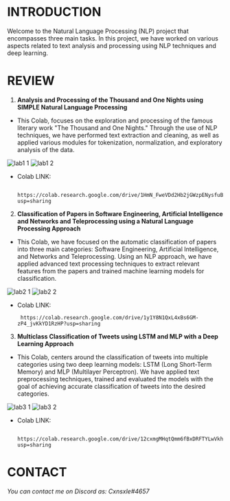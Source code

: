 # INTRODUCTION
Welcome to the Natural Language Processing (NLP) project that encompasses three main tasks. In this project, we have worked on various aspects related to text analysis and processing using NLP techniques and deep learning.

# REVIEW
1. **Analysis and Processing of the Thousand and One Nights using SIMPLE Natural Language Processing**
- This Colab, focuses on the exploration and processing of the famous literary work "The Thousand and One Nights." Through the use of NLP techniques, we have performed text extraction and cleaning, as well as applied various modules for tokenization, normalization, and exploratory analysis of the data.

![lab1 1][simpleNLP1]
![lab1 2][simpleNLP2]

- Colab LINK:
   ```link
    https://colab.research.google.com/drive/1HmN_FweVDd2Hb2jGWzpENysfuB76th3L?usp=sharing
   ```

2. **Classification of Papers in Software Engineering, Artificial Intelligence and Networks and Teleprocessing using a Natural Language Processing Approach**
- This Colab, we have focused on the automatic classification of papers into three main categories: Software Engineering, Artificial Intelligence, and Networks and Teleprocessing. Using an NLP approach, we have applied advanced text processing techniques to extract relevant features from the papers and trained machine learning models for classification.

![lab2 1][paperClassification1]
![lab2 2][paperClassification2]

- Colab LINK:
   ```link
    https://colab.research.google.com/drive/1y1Y8N1QxL4xBs6GM-zP4_jvKkYD1RzHP?usp=sharing
   ```

3. **Multiclass Classification of Tweets using LSTM and MLP with a Deep Learning Approach**
- This Colab, centers around the classification of tweets into multiple categories using two deep learning models: LSTM (Long Short-Term Memory) and MLP (Multilayer Perceptron). We have applied text preprocessing techniques, trained and evaluated the models with the goal of achieving accurate classification of tweets into the desired categories.

![lab3 1][NLPDeepLearning1]
![lab3 2][NLPDeepLearning2]

- Colab LINK:
   ```link
    https://colab.research.google.com/drive/12cxmgMHqtQmm6fBxDRFTYLwVkhfl6wno?usp=sharing
   ```

# CONTACT
*You can contact me on Discord as: Cxnsxle#4657*

[simpleNLP1]: images/simple_NLP_job_1.png
[simpleNLP2]: images/simple_NLP_job_2.png
[paperClassification1]: images/paper_classification_1.png
[paperClassification2]: images/paper_classification_2.png
[NLPDeepLearning1]: images/nlp_deep_learning_1.png
[NLPDeepLearning2]: images/nlp_deep_learning_2.png
